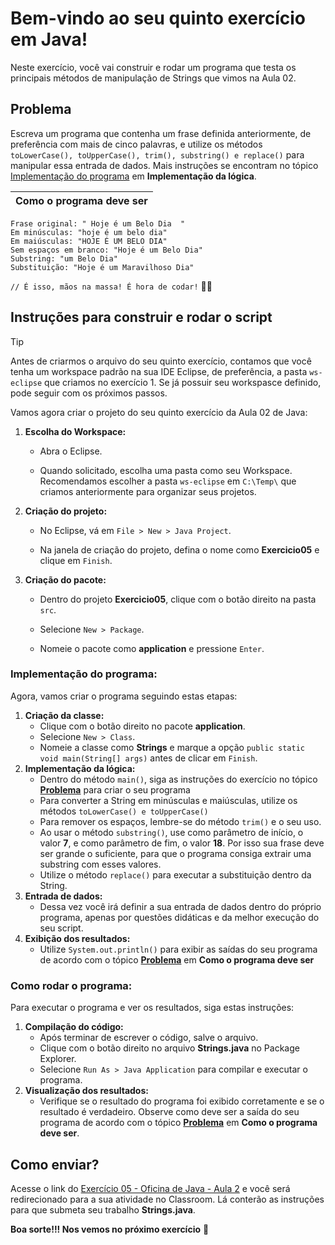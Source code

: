 # Bem-vindo ao seu quinto exercício em Java!

Neste exercício, você vai construir e rodar um programa que testa os principais métodos de manipulação de Strings que vimos na Aula 02.

## Problema

Escreva um programa que contenha um frase definida anteriormente, de preferência com mais de cinco palavras, e utilize os métodos `toLowerCase(), toUpperCase(), trim(), substring() e replace()` para manipular essa entrada de dados. Mais instruções se encontram no tópico [Implementação do programa](##Implementação-do-programa) em **Implementação da lógica**.

| Como o programa deve ser |
| ------------------------ |

```shell
Frase original: " Hoje é um Belo Dia  "
Em minúsculas: "hoje é um belo dia"
Em maiúsculas: "HOJE É UM BELO DIA"
Sem espaços em branco: "Hoje é um Belo Dia"
Substring: "um Belo Dia"
Substituição: "Hoje é um Maravilhoso Dia"
```

`// É isso, mãos na massa! É hora de codar!` 👨‍💻

## Instruções para construir e rodar o script

> [!TIP]
>
> Antes de criarmos o arquivo do seu quinto exercício, contamos que você tenha um workspace padrão na sua IDE Eclipse, de preferência, a pasta `ws-eclipse` que criamos no exercício 1. Se já possuir seu workspasce definido, pode seguir com os próximos passos. 

Vamos agora criar  o projeto do seu quinto exercício da Aula 02 de Java:

1. **Escolha do Workspace:**
   - Abra o Eclipse.
   
   - Quando solicitado, escolha uma pasta como seu Workspace. Recomendamos escolher a pasta `ws-eclipse` em `C:\Temp\` que criamos anteriormente para organizar seus projetos.
   
2. **Criação do projeto:**
   - No Eclipse, vá em `File > New > Java Project`.

   - Na janela de criação do projeto, defina o nome como **Exercicio05** e clique em `Finish`.

3. **Criação do pacote:**

   - Dentro do projeto **Exercicio05**, clique com o botão direito na pasta `src`.
     
   - Selecione `New > Package`.
     
   - Nomeie o pacote como **application** e pressione `Enter`.

### Implementação do programa:

Agora, vamos criar o programa seguindo estas etapas:

1. **Criação da classe:**
   - Clique com o botão direito no pacote **application**.
   - Selecione `New > Class`.
   - Nomeie a classe como **Strings** e marque a opção `public static void main(String[] args)` antes de clicar em `Finish`.
2. **Implementação da lógica:**
   - Dentro do método `main()`, siga as instruções do exercício no tópico [**Problema**](#Problema) para criar o seu programa
   - Para converter a String em minúsculas e maiúsculas, utilize os métodos `toLowerCase() e toUpperCase()`
   - Para remover os espaços, lembre-se do método `trim()` e o seu uso.
   - Ao usar o método `substring()`, use como parâmetro de início, o valor **7**, e como parâmetro de fim, o valor **18**. Por isso sua frase deve ser grande o suficiente, para que o programa consiga extrair uma substring com esses valores.
   - Utilize o método `replace()` para executar a substituição dentro da String.
3. **Entrada de dados:**
   - Dessa vez você irá definir a sua entrada de dados dentro do próprio programa, apenas por questões didáticas e da melhor execução do seu script.
4. **Exibição dos resultados:**
   - Utilize `System.out.println()` para exibir as saídas do seu programa de acordo com o tópico [**Problema**](#Problema) em **Como o programa deve ser**

### Como rodar o programa:

Para executar o programa e ver os resultados, siga estas instruções:

1. **Compilação do código:**
   - Após terminar de escrever o código, salve o arquivo.
   - Clique com o botão direito no arquivo **Strings.java** no Package Explorer.
   - Selecione `Run As > Java Application` para compilar e executar o programa.
3. **Visualização dos resultados:**
   - Verifique se o resultado do programa foi exibido corretamente e se o resultado é verdadeiro. Observe como deve ser a saída do seu programa de acordo com o tópico [**Problema**](#Problema) em **Como o programa deve ser**.

## Como enviar?

Acesse o link do [Exercício 05 - Oficina de Java - Aula 2](https://classroom.google.com/c/Njc1ODQ4MTQxMjk5/a/NjgzOTk5ODE5NzAz/details) e você será redirecionado para a sua atividade no Classroom. Lá conterão as instruções para que submeta seu trabalho **Strings.java**. 

**Boa sorte!!! Nos vemos no próximo exercício** 👋

